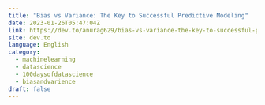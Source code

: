 ```yaml
---
title: "Bias vs Variance: The Key to Successful Predictive Modeling"
date: 2023-01-26T05:47:04Z
link: https://dev.to/anurag629/bias-vs-variance-the-key-to-successful-predictive-modeling-mbp?utm_medium=RSS&utm_source=news.12bit.vn
site: dev.to
language: English
category:
  - machinelearning
  - datascience
  - 100daysofdatascience
  - biasandvarience
draft: false
---
```

